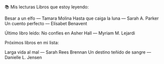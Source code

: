 📚 Mis lecturas
Libros que estoy leyendo:

Besar a un elfo — Tamara Molina
Hasta que caiga la luna — Sarah A. Parker
Un cuento perfecto — Elísabet Benavent

Último libro leído:
No confíes en Asher Hall — Myriam M. Lejardi

Próximos libros en mi lista:

Larga vida al mal — Sarah Rees Brennan
Un destino teñido de sangre — Danielle L. Jensen
